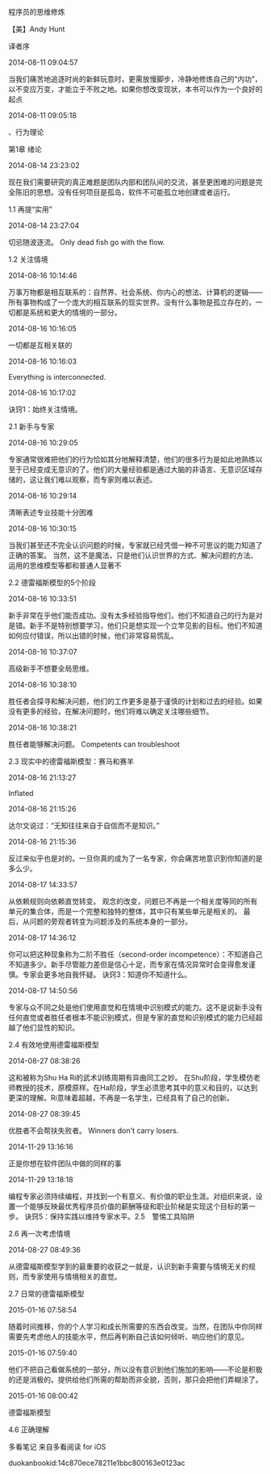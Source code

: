 程序员的思维修炼

【美】Andy Hunt

译者序

2014-08-11 09:04:57

当我们痛苦地追逐时尚的新鲜玩意时，更需放慢脚步，冷静地修炼自己的“内功”，以不变应万变，才能立于不败之地。如果你想改变现状，本书可以作为一个良好的起点

2014-08-11 09:05:18

、行为理论

第1章 绪论

2014-08-14 23:23:02

现在我们需要研究的真正难题是团队内部和团队间的交流，甚至更困难的问题是完全陈旧的思想。没有任何项目是孤岛，软件不可能孤立地创建或者运行。

1.1 再提“实用”

2014-08-14 23:27:04

切忌随波逐流。
Only dead fish go with the flow.

1.2 关注情境

2014-08-16 10:14:46

万事万物都是相互联系的：自然界、社会系统、你内心的想法、计算机的逻辑——所有事物构成了一个庞大的相互联系的现实世界。没有什么事物是孤立存在的，一切都是系统和更大的情境的一部分。

2014-08-16 10:16:05

一切都是互相关联的

2014-08-16 10:16:03

Everything is interconnected.

2014-08-16 10:17:02

诀窍1：始终关注情境。

2.1 新手与专家

2014-08-16 10:29:05

专家通常很难把他们的行为恰如其分地解释清楚，他们的很多行为是如此地熟练以至于已经变成无意识的了。他们的大量经验都是通过大脑的非语言、无意识区域存储的，这让我们难以观察，而专家则难以表述。

2014-08-16 10:29:14

清晰表述专业技能十分困难

2014-08-16 10:30:15

当我们甚至还不完全认识问题的时候，专家就已经凭借一种不可思议的能力知道了正确的答案。
当然，这不是魔法，只是他们认识世界的方式、解决问题的方法、运用的思维模型等都和普通人显著不

2.2 德雷福斯模型的5个阶段

2014-08-16 10:33:51

新手非常在乎他们能否成功。没有太多经验指导他们，他们不知道自己的行为是对是错。新手不是特别想要学习，他们只是想实现一个立竿见影的目标。他们不知道如何应付错误，所以出错的时候，他们非常容易慌乱。

2014-08-16 10:37:07

高级新手不想要全局思维。

2014-08-16 10:38:10

胜任者会探寻和解决问题，他们的工作更多是基于谨慎的计划和过去的经验。如果没有更多的经验，在解决问题时，他们将难以确定关注哪些细节。

2014-08-16 10:38:21

胜任者能够解决问题。
Competents can troubleshoot

2.3 现实中的德雷福斯模型：赛马和赛羊

2014-08-16 21:13:27

Inflated

2014-08-16 21:15:26

达尔文说过：“无知往往来自于自信而不是知识。”

2014-08-16 21:15:36

反过来似乎也是对的。一旦你真的成为了一名专家，你会痛苦地意识到你知道的是多么少。

2014-08-17 14:33:57

从依赖规则向依赖直觉转变。
观念的改变，问题已不再是一个相关度等同的所有单元的集合体，而是一个完整和独特的整体，其中只有某些单元是相关的。
最后，从问题的旁观者转变为问题涉及的系统本身的一部分。

2014-08-17 14:36:12

你可以把这种现象称为二阶不胜任（second-order incompetence）：不知道自己不知道多少。新手尽管能力差但是信心十足，而专家在情况异常时会变得愈发谨慎。专家会更多地自我怀疑。
诀窍3：知道你不知道什么。

2014-08-17 14:50:56

专家与众不同之处是他们使用直觉和在情境中识别模式的能力。这不是说新手没有任何直觉或者胜任者根本不能识别模式，但是专家的直觉和识别模式的能力已经超越了他们显性的知识。

2.4 有效地使用德雷福斯模型

2014-08-27 08:38:26

这和被称为Shu Ha Ri的武术训练周期有异曲同工之妙。
在Shu阶段，学生模仿老师教授的技术，原模原样。在Ha阶段，学生必须思考其中的意义和目的，以达到更深的理解。Ri意味着超越，不再是一名学生，已经具有了自己的创新。

2014-08-27 08:39:45

优胜者不会帮扶失败者。
Winners don't carry losers.

2014-11-29 13:16:16

正是你想在软件团队中做的同样的事

2014-11-29 13:18:18

编程专家必须持续编程，并找到一个有意义、有价值的职业生涯。对组织来说，设置一个能够反映最优秀程序员价值的薪酬等级和职业阶梯是实现这个目标的第一步。
诀窍5：保持实践以维持专家水平。2.5　警惕工具陷阱

2.6 再一次考虑情境

2014-08-27 08:49:36

从德雷福斯模型学到的最重要的收获之一就是，认识到新手需要与情境无关的规则，而专家使用与情境相关的直觉。

2.7 日常的德雷福斯模型

2015-01-16 07:58:54

随着时间推移，你的个人学习和成长所需要的东西会改变。当然，在团队中你同样需要先考虑他人的技能水平，然后再判断自己该如何倾听、响应他们的意见。

2015-01-16 07:59:40

他们不把自己看做系统的一部分，所以没有意识到他们施加的影响——不论是积极的还是消极的。提供给他们所需的帮助而非全貌，否则，那只会把他们弄糊涂了。

2015-01-16 08:00:42

德雷福斯模型

4.6 正确理解

多看笔记 来自多看阅读 for iOS

duokanbookid:14c870ece78211e1bbc800163e0123ac